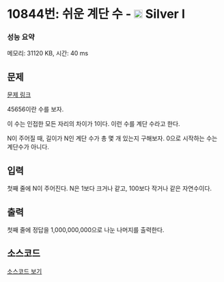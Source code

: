 # 10844번: 쉬운 계단 수 - <img src="https://static.solved.ac/tier_small/10.svg" style="height:20px" /> Silver I

<!-- performance -->
### 성능 요약
메모리: 31120 KB, 시간: 40 ms
<!-- end -->

## 문제

[문제 링크](https://boj.kr/10844)


<p>45656이란 수를 보자.</p>

<p>이 수는 인접한 모든 자리의 차이가 1이다. 이런 수를 계단 수라고 한다.</p>

<p>N이 주어질 때, 길이가 N인 계단 수가 총 몇 개 있는지 구해보자. 0으로 시작하는 수는 계단수가 아니다.</p>



## 입력


<p>첫째 줄에 N이 주어진다. N은 1보다 크거나 같고, 100보다 작거나 같은 자연수이다.</p>



## 출력


<p>첫째 줄에 정답을 1,000,000,000으로 나눈 나머지를 출력한다.</p>



## 소스코드

[소스코드 보기](쉬운%20계단%20수.py)